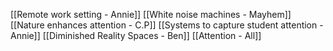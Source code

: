 [[Remote work setting - Annie]]
[[White noise machines - Mayhem]]
[[Nature enhances attention - C.P]]
[[Systems to capture student attention - Annie]]
[[Diminished Reality Spaces - Ben]]
[[Attention - All]]
